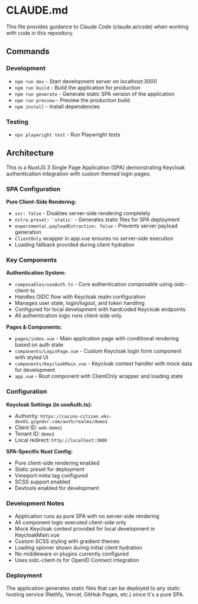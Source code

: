# CLAUDE.md

This file provides guidance to Claude Code (claude.ai/code) when working with code in this repository.

## Commands

### Development
- `npm run dev` - Start development server on localhost:3000
- `npm run build` - Build the application for production
- `npm run generate` - Generate static SPA version of the application
- `npm run preview` - Preview the production build
- `npm install` - Install dependencies

### Testing
- `npx playwright test` - Run Playwright tests

## Architecture

This is a NuxtJS 3 Single Page Application (SPA) demonstrating Keycloak authentication integration with custom themed login pages.

### SPA Configuration

**Pure Client-Side Rendering:**
- `ssr: false` - Disables server-side rendering completely
- `nitro.preset: 'static'` - Generates static files for SPA deployment
- `experimental.payloadExtraction: false` - Prevents server payload generation
- `ClientOnly` wrapper in app.vue ensures no server-side execution
- Loading fallback provided during client hydration

### Key Components

**Authentication System:**
- `composables/useAuth.ts` - Core authentication composable using oidc-client-ts
- Handles OIDC flow with Keycloak realm configuration
- Manages user state, login/logout, and token handling
- Configured for local development with hardcoded Keycloak endpoints
- All authentication logic runs client-side only

**Pages & Components:**
- `pages/index.vue` - Main application page with conditional rendering based on auth state
- `components/LoginPage.vue` - Custom Keycloak login form component with styled UI
- `components/KeycloakMain.vue` - Keycloak context handler with mock data for development
- `app.vue` - Root component with ClientOnly wrapper and loading state

### Configuration

**Keycloak Settings (in useAuth.ts):**
- Authority: `https://casino-citizen.eks-dev01.gigndvr.com/auth/realms/demo1`
- Client ID: `web-demo1`
- Tenant ID: `demo1`
- Local redirect: `http://localhost:3000`

**SPA-Specific Nuxt Config:**
- Pure client-side rendering enabled
- Static preset for deployment
- Viewport meta tag configured
- SCSS support enabled
- Devtools enabled for development

### Development Notes

- Application runs as pure SPA with no server-side rendering
- All component logic executed client-side only
- Mock Keycloak context provided for local development in KeycloakMain.vue
- Custom SCSS styling with gradient themes
- Loading spinner shown during initial client hydration
- No middleware or plugins currently configured
- Uses oidc-client-ts for OpenID Connect integration

### Deployment

The application generates static files that can be deployed to any static hosting service (Netlify, Vercel, GitHub Pages, etc.) since it's a pure SPA.